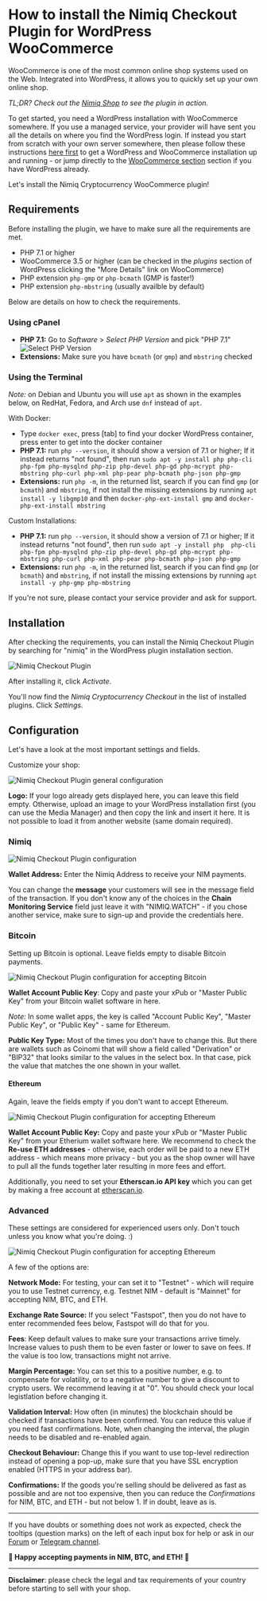 # How to install the Nimiq Checkout Plugin for WordPress WooCommerce

WooCommerce is one of the most common online shop systems used on the Web.
Integrated into WordPress, it allows you to quickly set up your own online shop.

_TL;DR? Check out the [Nimiq Shop](https://shop.nimiq.com/) to see the plugin in action._

To get started, you need a WordPress installation with WooCommerce somewhere.
If you use a managed service, your provider will have sent you all the details on where you find the WordPress login.
If instead you start from scratch with your own server somewhere, then please follow these instructions
[here first](wordpress-woocommerce-installation) to get a WordPress and WooCommerce installation up and running - or jump directly to the [WooCommerce section](wordpress-woocommerce-installation#woocommerce) section if you have WordPress already.

Let's install the Nimiq Cryptocurrency WooCommerce plugin!

## Requirements

Before installing the plugin, we have to make sure all the requirements are met.

* PHP 7.1 or higher
* WooCommerce 3.5 or higher (can be checked in the _plugins_ section of WordPress clicking the "More Details" link on WooCommerce)
* PHP extension `php-gmp` or `php-bcmath` (GMP is faster!)
* PHP extension `php-mbstring` (usually availble by default)

Below are details on how to check the requirements.

### Using cPanel

* **PHP 7.1:** Go to *Software* > *Select PHP Version* and pick "PHP 7.1"
![Select PHP Version](resources/woocommerce-cpanel-php-version.png)
* **Extensions:** Make sure you have `bcmath` (or `gmp`) and `mbstring` checked

### Using the Terminal

_Note:_ on Debian and Ubuntu you will use `apt` as shown in the examples below, on RedHat, Fedora, and Arch use `dnf` instead of `apt`.

With Docker:

* Type `docker exec`, press [tab] to find your docker WordPress container, press enter to get into the docker container
* **PHP 7.1:** run `php --version`, it should show a version of 7.1 or higher; If it instead returns "not found", then run `sudo apt -y install php php-cli php-fpm php-mysqlnd php-zip php-devel php-gd php-mcrypt php-mbstring php-curl php-xml php-pear php-bcmath php-json php-gmp`
* **Extensions:** run `php -m`, in the returned list, search if you can find `gmp` (or `bcmath`) and `mbstring`, if not install the missing extensions by running `apt install -y libgmp10` and then `docker-php-ext-install gmp` and `docker-php-ext-install mbstring`

Custom Installations:

* **PHP 7.1:** run `php --version`, it should show a version of 7.1 or higher; If it instead returns "not found", then run `sudo apt -y install php  php-cli php-fpm php-mysqlnd php-zip php-devel php-gd php-mcrypt php-mbstring php-curl php-xml php-pear php-bcmath php-json php-gmp`
* **Extensions:** run `php -m`, in the returned list, search if you can find `gmp` (or `bcmath`) and `mbstring`, if not install the missing extensions by running `apt install -y php-gmp php-mbstring`

If you're not sure, please contact your service provider and ask for support.

## Installation

After checking the requirements, you can install the Nimiq Checkout Plugin by searching for "nimiq" in the WordPress plugin installation section.

![Nimiq Checkout Plugin](resources/woocommerce-nimiq-plugin.png)

After installing it, click _Activate_.

You'll now find the _Nimiq Cryptocurrency Checkout_ in the list of installed plugins.
Click _Settings_.

## Configuration

Let's have a look at the most important settings and fields.

Customize your shop:

![Nimiq Checkout Plugin general configuration](resources/wc-plugin-setup-1-general.png)

**Logo:** If your logo already gets displayed here, you can leave this field empty. Otherwise, upload an image to your WordPress installation first (you can use the Media Manager) and then copy the link and insert it here. It is not possible to load it from another website (same domain required).

### Nimiq

![Nimiq Checkout Plugin configuration](resources/wc-plugin-setup-2-nimiq.png)

**Wallet Address:** Enter the Nimiq Address to receive your NIM payments.

You can change the **message** your customers will see in the message field of the transaction. If you don't know any of the choices in the **Chain Monitoring Service** field just leave it with "NIMIQ.WATCH" - if you chose another service, make sure to sign-up and provide the credentials here.

### Bitcoin

Setting up Bitcoin is optional. Leave fields empty to disable Bitcoin payments.

![Nimiq Checkout Plugin configuration for accepting Bitcoin](resources/wc-plugin-setup-3-bitcoin.png)

**Wallet Account Public Key**: Copy and paste your xPub or "Master Public Key" from your Bitcoin wallet software in here.

_Note:_ In some wallet apps, the key is called "Account Public Key", "Master Public Key", or "Public Key" - same for Ethereum.

**Public Key Type:** Most of the times you don't have to change this. But there are wallets such as Coinomi that will show a field called "Derivation" or "BIP32" that looks similar to the values in the select box. In that case, pick the value that matches the one shown in your wallet.

#### Ethereum

Again, leave the fields empty if you don't want to accept Ethereum.

![Nimiq Checkout Plugin configuration for accepting Ethereum](resources/wc-plugin-setup-4-ethereum.png)

**Wallet Account Public Key:** Copy and paste your xPub or "Master Public Key" from your Etherium wallet software here. We recommend to check the **Re-use ETH addresses** - otherwise, each order will be paid to a new ETH address - which means more privacy - but you as the shop owner will have to pull all the funds together later resulting in more fees and effort.

Additionally, you need to set your **Etherscan.io API key** which you can get by making a free account at [etherscan.io](https://etherscan.io).

### Advanced

These settings are considered for experienced users only. Don't touch unless you know what you're doing. :)

![Nimiq Checkout Plugin configuration for accepting Ethereum](resources/wc-plugin-setup-5-advanced.png)

A few of the options are:

**Network Mode:** For testing, your can set it to "Testnet" - which will require you to use Testnet currency, e.g. Testnet NIM - default is "Mainnet" for accepting NIM, BTC, and ETH.

**Exchange Rate Source:** If you select "Fastspot", then you do not have to enter recommended fees below, Fastspot will do that for you.

**Fees**: Keep default values to make sure your transactions arrive timely. Increase values to push them to be even faster or lower to save on fees. If the value is too low, transactions might not arrive.

**Margin Percentage:** You can set this to a positive number, e.g. to compensate for volatility, or to a negative number to give a discount to crypto users. We recommend leaving it at "0". You should check your local legistlation before changing it.

**Validation Interval:** How often (in minutes) the blockchain should be checked if transactions have been confirmed. You can reduce this value if you need fast confirmations. Note, when changing the interval, the plugin needs to be disabled and re-enabled again.

**Checkout Behaviour:** Change this if you want to use top-level redirection instead of opening a pop-up, make sure that you have SSL encryption enabled (HTTPS in your address bar).

**Confirmations:** If the goods you're selling should be delivered as fast as possible and are not too expensive, then you can reduce the _Confirmations_ for NIM, BTC, and ETH - but not below 1. If in doubt, leave as is.

---

If you have doubts or something does not work as expected, check the tooltips (question marks) on the left of each input box for help or ask in our [Forum](https://forum.nimiq.community/) or [Telegram channel](https://t.me/Nimiq).

**🎉 Happy accepting payments in NIM, BTC, and ETH! 🎉**

---

**Disclaimer**: please check the legal and tax requirements of your country before starting to sell with your shop.
